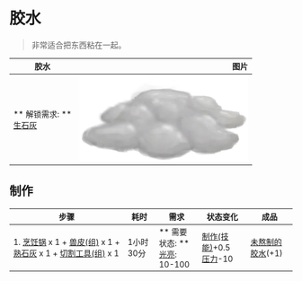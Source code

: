 # 胶水  
> 非常适合把东西粘在一起。  
  
  胶水  |   图片   
 ----  |  ----:   
 ** 解锁需求: **<br>[生石灰](Quicklime.md)  |  <img decoding="async" src="Sprite/AloeVeraGel.png" href="a.md" style="max-width:300px;max-height:300px;">   
  
## 制作  
步骤  |  耗时  |  需求  |  状态变化  |  成品  
----  |  ----  |  ----  |  ----  |  ----  
1. [烹饪锅](CookingPot.md) x 1 + [兽皮(组)](GpTag_Hide.md) x 1 + [熟石灰](LQ_SlakedLime.md) x 1 + [切割工具(组)](GpTag_Cutter.md) x 1  |  1小时30分  |  ** 需要状态: **<br>[光亮](Light.md): 10-100  |  [制作(技能)](Skill_Crafting.md)+0.5<br>[压力](Stress.md)-10  |  [未熬制的胶水](GlueUncooked.md)(+1)  
